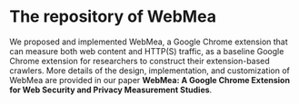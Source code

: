 # The repository of WebMea
We proposed and implemented WebMea, a Google Chrome extension that can measure both web content and HTTP(S) traffic, as a baseline Google Chrome extension for researchers to construct their extension-based crawlers.
More details of the design, implementation, and customization of WebMea are provided in our paper **WebMea: A Google Chrome Extension for Web Security and Privacy Measurement Studies**.

